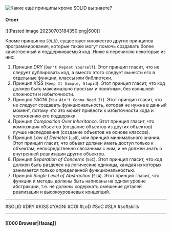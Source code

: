 ![Какие ещё принципы кроме SOLID вы знаете?](https://youtu.be/XtQPrt8G0n8?t=156)

#### Ответ

![[Pasted image 20230703184350.png|600]]

Кроме принципов *`SOLID`*, существует множество других принципов программирования, которые также могут помочь создавать более качественный и поддерживаемый код. Ниже я перечислю некоторые из них:

1. Принцип *DRY* (`Don't Repeat Yourself`). Этот принцип гласит, что не следует дублировать код, а вместо этого следует вынести его в отдельные функции, классы или библиотеки.
2. Принцип *KISS* (`Keep It Simple, Stupid`). Этот принцип гласит, что код должен быть максимально простым и понятным, без излишней сложности и избыточности.
3. Принцип *YAGNI* (`You Ain't Gonna Need It`). Этот принцип гласит, что не следует создавать функциональность, которая не нужна в данный момент, потому что это может привести к избыточности кода и усложнению его поддержки.
4. Принцип *Composition Over Inheritance*. Этот принцип гласит, что композиция объектов (создание объектов из других объектов) лучше наследования (создание объектов на основе классов).
5. Принцип *Law of Demeter* (`LoD`), или принцип минимального знания. Этот принцип гласит, что объект должен иметь доступ только к объектам, непосредственно связанным с ним, и не должен знать о внутренней реализации других объектов.
6. Принцип *Separation of Concerns* (`SoC`). Этот принцип гласит, что код должен быть разделен на логические единицы, каждая из которых занимается только определенной функциональностью.
7. Принцип *Single Level of Abstraction* (`SLA`). Этот принцип гласит, что функции и методы должны быть написаны на одном уровне абстракции, т.е. не должны содержать смешение деталей реализации и высокоуровневых концепций.

___
#SOLID #DRY #KISS #YAGNI #COI #LoD #SoC #SLA #softskills 

___

#### [[000 Browser|Назад]]